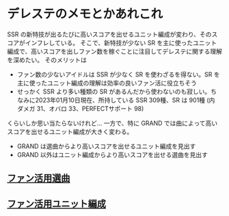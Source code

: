 # デレステのメモとかあれこれ

SSR の新特技が出るたびに高いスコアを出せるユニット編成が変わり、そのスコアがインフレしている。
そこで、新特技が少ない SR を主に使ったユニット編成で、高いスコアを出しファン数を稼ぐことに注目してデレステに関する理解を深めたい。
そのメリットは

- ファン数の少ないアイドルは SSR が少なく SR を使わざるを得ない。SR を主に使ったユニット編成の理解は効率の良いファン活に役立ちそう
- せっかく SSR より多い種類の SR があるんだから使わないのも寂しい。ちなみに2023年01月10日現在、所持している SSR 309種、SR は 901種 (内 ダメガ 31、オバロ 33、PERFECTサポート 98)

くらいしか思い当たらないけれど...
一方で、特に GRAND では曲によって高いスコアを出せるユニット編成が大きく変わる。

- GRAND は選曲からより高いスコアを出せるユニット編成を見出す
- GRAND 以外はユニット編成からより高いスコアを出せる選曲を見出す

## [ファン活用選曲](each-song.md)
## [ファン活用ユニット編成](unit.md)
